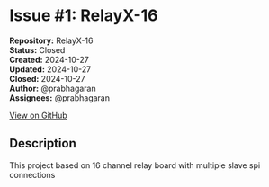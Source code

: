 # Issue #1: RelayX-16

**Repository:** RelayX-16  
**Status:** Closed  
**Created:** 2024-10-27  
**Updated:** 2024-10-27  
**Closed:** 2024-10-27  
**Author:** @prabhagaran  
**Assignees:** @prabhagaran  

[View on GitHub](https://github.com/Simtestlab/RelayX-16/issues/1)

## Description

This  project based on 16 channel relay board with multiple slave spi connections
